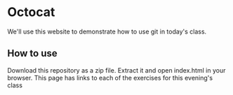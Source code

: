 # Octocat

We'll use this website to demonstrate how to use git in today's class.

## How to use
Download this repository as a zip file. Extract it and open index.html in your browser. This page has links
to each of the exercises for this evening's class